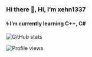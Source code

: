 ### Hi there 👋, Hi, I’m xehn1337
#### 🌀 I’m currently learning C++, C#

 
![GitHub stats](https://github-readme-stats.vercel.app/api?username=xehn1337&show_icons=true&theme=midnight-purple)  

![Profile views](https://gpvc.arturio.dev/xehn1337)  
